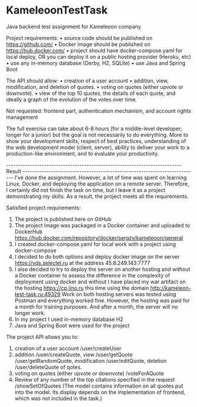 # KameleoonTestTask
Java backend test assignment for Kameleoon company

Project requirements:
  • source code should be published on https://github.com/
  • Docker image should be published on https://hub.docker.com/
  • project should have docker-compose.yaml for local deploy, OR you can deploy it on a public hosting provider (Heroku, etc)
  • use any in-memory database (Derby, H2, SQLite)
  • use Java and Spring Boot

The API should allow:
  • creation of a user account
  • addition, view, modification, and deletion of quotes.
  • voting on quotes (either upvote or downvote).
  • view of the top 10 quotes, the details of each quote, and ideally a graph of the evolution of the votes over time.
  
  Not requested: frontend part, authentication mechanism, and account rights management

The full exercise can take about 6-8 hours (for a middle-level developer; longer for a junior) but the goal is not necessarily to do everything.
More to show your development skills, respect of best practices, understanding of the web development model (client, server),
ability to deliver your work to a production-like environment, and to evaluate your productivity.

-------------------------------------------------------------------------- Result --------------------------------------------------------------------------
I've done the assignment. However, a lot of time was spent on learning Linux, Docker, and deploying the application on a remote server. 
Therefore, I certainly did not finish the task on time, but I leave it as a project demonstrating my skills.
As a result, the project meets all the requirements.

Satisfied project requirements:
  1) The project is published here on GitHub 
  2) The project Image was packaged in a Docker container and uploaded to DockerHub https://hub.docker.com/repository/docker/sergzv/kameleoon/general
  3) I created docker-compose.yaml for local work with a project using docker-compose
  4) I decided to do both options and deploy docker image on the server https://vds.selectel.ru at the address 45.8.249.143:7777
  5) I also decided to try to deploy the server on another hosting and without a Docker container to assess the difference in the complexity of deployment using docker and without
     I have placed my war artifact on the hosting https://cp.jino.ru this time using the domain http://kameleon-test-task.ru:49329
     Work on both hosting servers was tested using Postman and everything worked fine. However, the hosting was paid for a month for training purposes. And after a month, the server will no longer work.
  6) In my project I used in-memory database H2
  7) Java and Spring Boot were used for the project

The project API allows you to:
  1) creation of a user account /user/createUser
  2) addition /user/createQuote, view /user/getQuote /user/getRandomQuote, modification /user/editQuote, deletion /user/deleteQuote of qotes.
  3) voting on quotes (either upvote or downvote) /voteForAQuote
  4) Review of any number of the top citations specified in the request /showSetOfQuotes (The model contains information on all quotes put into the model. Its display depends on the implementation of          frontend, which was not included in the task.)

